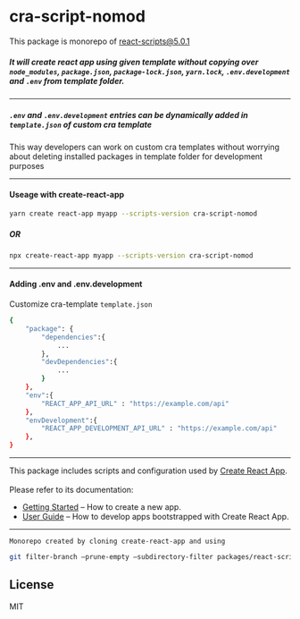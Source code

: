 # cra-script-nomod
This package is monorepo of react-scripts@5.0.1
##### It will create react app using given template without copying over `node_modules`, `package.json`, `package-lock.json`, `yarn.lock`, `.env.development` and `.env` from template folder.

---

##### `.env` and `.env.development` entries can be dynamically added in `template.json` of custom cra template 
This way developers can work on custom cra templates without worrying about deleting installed packages in template folder for development purposes

---

#### Useage with create-react-app
```sh
yarn create react-app myapp --scripts-version cra-script-nomod 
```
##### _OR_


```sh
npx create-react-app myapp --scripts-version cra-script-nomod 
```

---

#### Adding .env and .env.development
Customize cra-template `template.json`
```sh
{
    "package": {
        "dependencies":{
            ...
        },
        "devDependencies":{
            ...
        }
    },
    "env":{
        "REACT_APP_API_URL" : "https://example.com/api"
    },
    "envDevelopment":{
        "REACT_APP_DEVELOPMENT_API_URL" : "https://example.com/api"
    },
}
```

---

This package includes scripts and configuration used by [Create React App](https://github.com/facebook/create-react-app).<br>     
Please refer to its documentation:

- [Getting Started](https://facebook.github.io/create-react-app/docs/getting-started) – How to create a new app.
- [User Guide](https://facebook.github.io/create-react-app/) – How to develop apps bootstrapped with Create React App.


---

`Monorepo created by cloning create-react-app and using`
```sh
git filter-branch –prune-empty –subdirectory-filter packages/react-scripts main
```

## License

MIT

